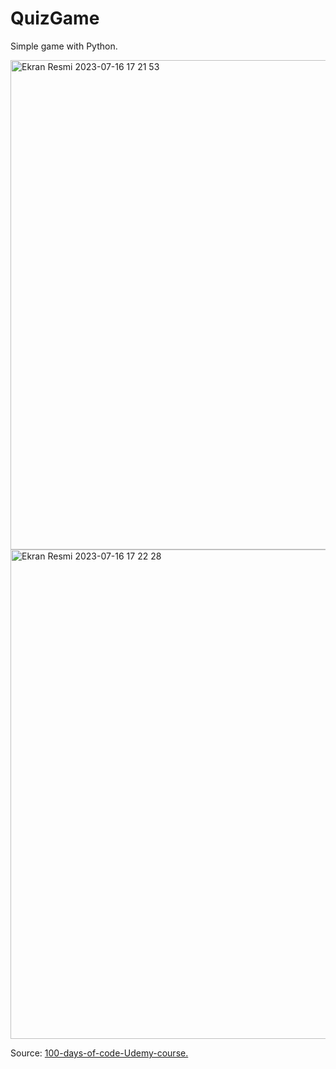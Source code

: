 # QuizGame
Simple game with Python.

<img width="783" alt="Ekran Resmi 2023-07-16 17 21 53" src="https://github.com/MetinKagit/QuizGame/assets/76729066/9930133a-06e1-4483-8069-050cfa57e3c9">
<img width="783" alt="Ekran Resmi 2023-07-16 17 22 28" src="https://github.com/MetinKagit/QuizGame/assets/76729066/2049cdca-ebf5-4de5-8f1b-da51d29d5db4">

Source: [100-days-of-code-Udemy-course.](https://www.udemy.com/course/100-days-of-code/)

